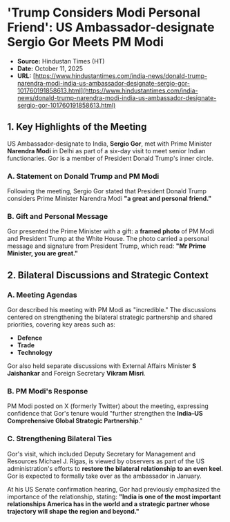 # 'Trump Considers Modi Personal Friend': US Ambassador-designate Sergio Gor Meets PM Modi

* **Source:** Hindustan Times (HT)
* **Date:** October 11, 2025
* **URL:** [https://www.hindustantimes.com/india-news/donald-trump-narendra-modi-india-us-ambassador-designate-sergio-gor-101760191858613.html](https://www.hindustantimes.com/india-news/donald-trump-narendra-modi-india-us-ambassador-designate-sergio-gor-101760191858613.html)

## 1. Key Highlights of the Meeting

US Ambassador-designate to India, **Sergio Gor**, met with Prime Minister **Narendra Modi** in Delhi as part of a six-day visit to meet senior Indian functionaries. Gor is a member of President Donald Trump's inner circle.

### A. Statement on Donald Trump and PM Modi
Following the meeting, Sergio Gor stated that President Donald Trump considers Prime Minister Narendra Modi **"a great and personal friend."**

### B. Gift and Personal Message
Gor presented the Prime Minister with a gift: a **framed photo** of PM Modi and President Trump at the White House. The photo carried a personal message and signature from President Trump, which read: **"Mr Prime Minister, you are great."**

## 2. Bilateral Discussions and Strategic Context

### A. Meeting Agendas
Gor described his meeting with PM Modi as "incredible." The discussions centered on strengthening the bilateral strategic partnership and shared priorities, covering key areas such as:
* **Defence**
* **Trade**
* **Technology**

Gor also held separate discussions with External Affairs Minister **S Jaishankar** and Foreign Secretary **Vikram Misri**.

### B. PM Modi's Response
PM Modi posted on X (formerly Twitter) about the meeting, expressing confidence that Gor's tenure would "further strengthen the **India–US Comprehensive Global Strategic Partnership**."

### C. Strengthening Bilateral Ties
Gor's visit, which included Deputy Secretary for Management and Resources Michael J. Rigas, is viewed by observers as part of the US administration's efforts to **restore the bilateral relationship to an even keel**. Gor is expected to formally take over as the ambassador in January.

At his US Senate confirmation hearing, Gor had previously emphasized the importance of the relationship, stating: **"India is one of the most important relationships America has in the world and a strategic partner whose trajectory will shape the region and beyond."**
